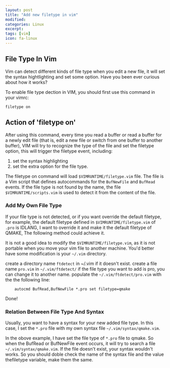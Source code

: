 ```yaml
---
layout: post
title: "Add new filetype in vim"
modified:
categories: Linux
excerpt:
tags: [vim]
icon: fa-linux
---
```


## File Type In Vim

Vim can detect different kinds of file type when you edit a new file, it will
set the syntax hightlighting and set some option. Have you been ever curious
about how it works?

To enable file type dection in VIM, you should first use this command in your
vimrc:

``` vim
filetype on
```

## Action of 'filetype on'

After using this command, every time you read a buffer or read a buffer for a
newly edit file (that is, edit a new file or switch from one buffer to another
buffer), VIM will try to recognize the type of the file and set the filetype
option, this will trigger the filetype event, including:

1. set the syntax highlighting
2. set the extra option for the file type.

The filetype on command will load `$VIMRUNTIME/filetype.vim` file. The file is a
Vim script that defines autocommands for the `BufNewFile` and `BufRead` events. If
the file type is not found by the name, the file `$VIMRUNTIME/scripts.vim` is
used to detect it from the content of the file.

### Add My Own File Type

If your file type is not detected, or if you want override the default
filetype, for example, the default filetype defined in `$VIMRUNTIME/filetype.vim`
of `.pro` is IDLANG, I want to override it and make it the default filetype of
QMAKE, The following method could achieve it.

It is not a good idea to modify the `$VIMRUNTIME/filetype.vim`, as it is not
portable when you move your vim file to another machine. You'd better have some
modification is your `~/.vim` directory.

create a directory name `ftdetect` in ~/.vim if it doesn't exist.  create a file
name `pro.vim` in `~/.vim/ftdetect/` if the file type you want to add is pro, you
can change it to another name.  populate the `~/.vim/ftdetect/pro.vim` with the
the following line:

``` vim
    autocmd BufRead,BufNewFile *.pro set filetype=qmake
```

Done!

### Relation Between File Type And Syntax

Usually, you want to have a syntax for your new added file type. In this case,
I set the `*.pro` file with my own syntax file `~/.vim/syntax/qmake.vim`.

In the obove example, I have set the file type of `*.pro` file to qmake. So when
the BufRead or BufNewFile event occurs, it will try to search a file
`~/.vim/syntax/qmake.vim`. If the file doesn't exist, your syntax wouldn't works.
So you should doble check the name of the syntax file and the value thefiletype
variable, make them the same.
